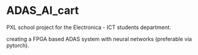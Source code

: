 # ADAS_AI_cart
PXL school project for the Electronica - ICT students department.

creating a FPGA based ADAS system with neural networks (preferable via pytorch).
